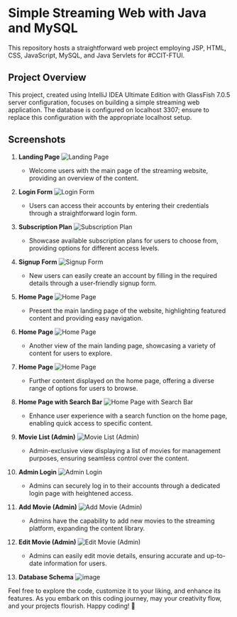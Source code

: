 # Simple Streaming Web with Java and MySQL

This repository hosts a straightforward web project employing JSP, HTML, CSS, JavaScript, MySQL, and Java Servlets for #CCIT-FTUI.

## Project Overview

This project, created using IntelliJ IDEA Ultimate Edition with GlassFish 7.0.5 server configuration, focuses on building a simple streaming web application. The database is configured on localhost 3307; ensure to replace this configuration with the appropriate localhost setup.

## Screenshots

1. **Landing Page**
   ![Landing Page](https://github.com/auriorajaa/simple-streaming-web-with-java/assets/108510729/98908ebe-14ed-40cb-8373-0e7a3097c823)
     - Welcome users with the main page of the streaming website, providing an overview of the content.

2. **Login Form**
   ![Login Form](https://github.com/auriorajaa/simple-streaming-web-with-java/assets/108510729/1ca4f127-82b3-401d-8bdb-8dde621eab73)
     - Users can access their accounts by entering their credentials through a straightforward login form.

3. **Subscription Plan**
   ![Subscription Plan](https://github.com/auriorajaa/simple-streaming-web-with-java/assets/108510729/797e9927-42ad-4a4e-9f2b-e772b658b3a2)
     - Showcase available subscription plans for users to choose from, providing options for different access levels.

4. **Signup Form**
   ![Signup Form](https://github.com/auriorajaa/simple-streaming-web-with-java/assets/108510729/e9f14058-ab4e-4432-811a-2122a051e735)
     - New users can easily create an account by filling in the required details through a user-friendly signup form.

5. **Home Page**
   ![Home Page](https://github.com/auriorajaa/simple-streaming-web-with-java/assets/108510729/c3f61560-1218-42fc-a4f1-d7ba9deb5e8d)
     - Present the main landing page of the website, highlighting featured content and providing easy navigation.

6. **Home Page**
   ![Home Page](https://github.com/auriorajaa/simple-streaming-web-with-java/assets/108510729/d9e54407-1726-4dfd-a55b-72c9153ee962)
     - Another view of the main landing page, showcasing a variety of content for users to explore.

7. **Home Page**
   ![Home Page](https://github.com/auriorajaa/simple-streaming-web-with-java/assets/108510729/d5e99b79-46ce-4b01-aca7-cac0b52f35cf)
     - Further content displayed on the home page, offering a diverse range of options for users to browse.

8. **Home Page with Search Bar**
   ![Home Page with Search Bar](https://github.com/auriorajaa/simple-streaming-web-with-java/assets/108510729/94f7e250-cb51-4ecb-a4ca-ae624f0844ce)
     - Enhance user experience with a search function on the home page, enabling quick access to specific content.

9. **Movie List (Admin)**
   ![Movie List (Admin)](https://github.com/auriorajaa/simple-streaming-web-with-java/assets/108510729/67fdc1b7-da55-4b1a-9097-3e00d1d659a0)
     - Admin-exclusive view displaying a list of movies for management purposes, ensuring seamless control over the content.

10. **Admin Login**
    ![Admin Login](https://github.com/auriorajaa/simple-streaming-web-with-java/assets/108510729/c6138a36-578c-463b-929c-84d99c228dcb)
      - Admins can securely log in to their accounts through a dedicated login page with heightened access.

11. **Add Movie (Admin)**
    ![Add Movie (Admin)](https://github.com/auriorajaa/simple-streaming-web-with-java/assets/108510729/2f14c682-e8a8-46e4-bf3f-b41869f16cc3)
      - Admins have the capability to add new movies to the streaming platform, expanding the content library.

12. **Edit Movie (Admin)**
    ![Edit Movie (Admin)](https://github.com/auriorajaa/simple-streaming-web-with-java/assets/108510729/67fa97b4-1384-442f-b6ac-4d3351ff8597)
      - Admins can easily edit movie details, ensuring accurate and up-to-date information for users.
   
13. **Database Schema**
    ![image](https://github.com/auriorajaa/simple-streaming-web-with-java/assets/108510729/2e52e2d0-0045-44c5-87ac-35e337aa20ab)

Feel free to explore the code, customize it to your liking, and enhance its features. As you embark on this coding journey, may your creativity flow, and your projects flourish. Happy coding! 🚀
